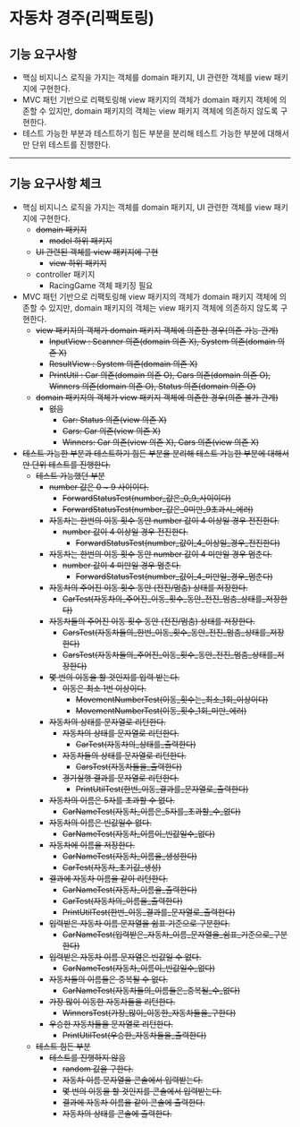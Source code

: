 # 자동차 경주(리팩토링)
## 기능 요구사항
* 핵심 비지니스 로직을 가지는 객체를 domain 패키지, UI 관련한 객체를 view 패키지에 구현한다.
* MVC 패턴 기반으로 리팩토링해 view 패키지의 객체가 domain 패키지 객체에 의존할 수 있지만, domain 패키지의 객체는 view 패키지 객체에 의존하지 않도록 구현한다.
* 테스트 가능한 부분과 테스트하기 힘든 부분을 분리해 테스트 가능한 부분에 대해서만 단위 테스트를 진행한다.
---
## 기능 요구사항 체크
* 핵심 비지니스 로직을 가지는 객체를 domain 패키지, UI 관련한 객체를 view 패키지에 구현한다.
  * ~~domain 패키지~~
    * ~~model 하위 패키지~~
  * ~~UI 관련된 객체를 view 패키지에 구현~~
    * ~~view 하위 패키지~~
  * controller 패키지
    * RacingGame 객체 패키징 필요
* MVC 패턴 기반으로 리팩토링해 view 패키지의 객체가 domain 패키지 객체에 의존할 수 있지만, domain 패키지의 객체는 view 패키지 객체에 의존하지 않도록 구현한다.
  * ~~view 패키지의 객체가 domain 패키지 객체에 의존한 경우(의존 가능 관계)~~
    * ~~InputView : Scanner 의존(domain 의존 X), System 의존(domain 의존 X)~~
    * ~~ResultView : System 의존(domain 의존 X)~~
    * ~~PrintUtil : Car 의존(domain 의존 O), Cars 의존(domain 의존 O), Winners 의존(domain 의존 O), Status 의존(domain 의존 O)~~
  * ~~domain 패키지의 객체가 view 패키지 객체에 의존한 경우(의존 불가 관계)~~
    * ~~없음~~
      * ~~Car: Status 의존(view 의존 X)~~
      * ~~Cars: Car 의존(view 의존 X)~~
      * ~~Winners: Car 의존(view 의존 X), Cars 의존(view 의존 X)~~
* ~~테스트 가능한 부분과 테스트하기 힘든 부분을 분리해 테스트 가능한 부분에 대해서만 단위 테스트를 진행한다.~~
  * ~~테스트 가능했던 부분~~
    * ~~number 값은 0 ~ 9 사이이다.~~
      - ~~ForwardStatusTest(number_값은_0_9_사이이다)~~
      - ~~ForwardStatusTest(number_값은_0미만_9초과시_에러)~~
    * ~~자동차는 한번의 이동 횟수 동안 number 값이 4 이상일 경우 전진한다.~~
      * ~~number 값이 4 이상일 경우 전진한다.~~
        - ~~ForwardStatusTest(number_값이_4_이상일_경우_전진한다)~~
    * ~~자동차는 한번의 이동 횟수 동안 number 값이 4 미만일 경우 멈춘다.~~
      * ~~number 값이 4 미만일 경우 멈춘다.~~
        - ~~ForwardStatusTest(number_값이_4_미만일_경우_멈춘다)~~
    * ~~자동차의 주어진 이동 횟수 동안 (전진/멈춤) 상태를 저장한다.~~
      - ~~CarTest(자동차의_주어진_이동_횟수_동안_전진_멈춤_상태를_저장한다)~~
    * ~~자동차들의 주어진 이동 횟수 동안 (전진/멈춤) 상태를 저장한다.~~
      - ~~CarsTest(자동차들의_한번_이동_횟수_동안_전진_멈춤_상태를_저장한다)~~
      - ~~CarsTest(자동차들의_주어진_이동_횟수_동안_전진_멈춤_상태를_저장한다)~~
    * ~~몇 번의 이동을 할 것인지를 입력 받는다.~~
      * ~~이동은 최소 1번 이상이다.~~
        - ~~MovementNumberTest(이동_횟수는_최소_1회_이상이다)~~
        - ~~MovementNumberTest(이동_횟수_1회_미만_에러)~~
    * ~~자동차의 상태를 문자열로 리턴한다.~~
      * ~~자동차의 상태를 문자열로 리턴한다.~~
        - ~~CarTest(자동차의_상태를_출력한다)~~
      * ~~자동차들의 상태를 문자열로 리턴한다.~~
        - ~~CarsTest(자동차들을_출력한다)~~
      * ~~경기실행 결과를 문자열로 리턴한다.~~
        - ~~PrintUtilTest(한번_이동_결과를_문자열로_출력한다)~~
    * ~~자동차의 이름은 5자를 초과할 수 없다.~~
      - ~~CarNameTest(자동차_이름은_5자를_초과할_수_없다)~~
    * ~~자동차의 이름은 빈값일수 없다.~~
      - ~~CarNameTest(자동차_이름이_빈값일수_없다)~~
    * ~~자동차에 이름을 저장한다.~~
      - ~~CarNameTest(자동차_이름을_생성한다)~~
      - ~~CarTest(자동차_초기값_생성)~~
    * ~~결과에 자동차 이름을 같이 리턴한다.~~
      - ~~CarNameTest(자동차_이름을_출력한다)~~
      - ~~CarTest(자동차의_이름을_출력한다)~~
      - ~~PrintUtilTest(한번_이동_결과를_문자열로_출력한다)~~
    * ~~입력받은 자동차 이름 문자열을 쉼표 기준으로 구분한다.~~
      - ~~CarNameTest(입력받은_자동차_이름_문자열을_쉼표_기준으로_구분한다)~~
    * ~~입력받은 자동차 이름 문자열은 빈값일 수 없다.~~
      - ~~CarNameTest(자동차_이름이_빈값일수_없다)~~
    * ~~자동차들의 이름들은 중복될 수 없다.~~
      - ~~CarNameTest(자동차들의_이름들은_중복될_수_없다)~~
    * ~~가장 많이 이동한 자동차들을 리턴한다.~~
      - ~~WinnersTest(가장_많이_이동한_자동차들을_구한다)~~
    * ~~우승한 자동차들을 문자열로 리턴한다.~~
      - ~~PrintUtilTest(우승한_자동차들을_출력한다)~~
  * ~~테스트 힘든 부분~~
    * ~~테스트를 진행하지 않음~~
      * ~~random 값을 구한다.~~
      * ~~자동차 이름 문자열을 콘솔에서 입력받는다.~~
      * ~~몇 번의 이동을 할 것인지를 콘솔에서 입력받는다.~~
      * ~~결과에 자동차 이름을 같이 콘솔에 출력한다.~~
      * ~~자동차의 상태를 콘솔에 출력한다.~~